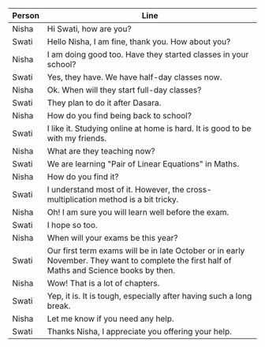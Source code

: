 |Person | Line|
|-|-|
|Nisha| Hi Swati, how are you?|
|Swati| Hello Nisha, I am fine, thank you. How about you?
|Nisha| I am doing good too. Have they started classes in your school?
|Swati| Yes, they have. We have half-day classes now.
|Nisha| Ok. When will they start full-day classes?
|Swati| They plan to do it after Dasara.
|Nisha| How do you find being back to school?
|Swati| I like it. Studying online at home is hard. It is good to be with my friends.
|Nisha| What are they teaching now?
|Swati| We are learning "Pair of Linear Equations" in Maths.
|Nisha| How do you find it?
|Swati| I understand most of it. However, the cross-multiplication method is a bit tricky.
|Nisha| Oh! I am sure you will learn well before the exam.
|Swati| I hope so too.
|Nisha| When will your exams be this year?
|Swati| Our first term exams will be in late October or in early November. They want to complete the first half of Maths and Science books by then.
|Nisha| Wow! That is a lot of chapters. 
|Swati| Yep, it is. It is tough, especially after having such a long break.
|Nisha| Let me know if you need any help.
|Swati| Thanks Nisha, I appreciate you offering your help.
